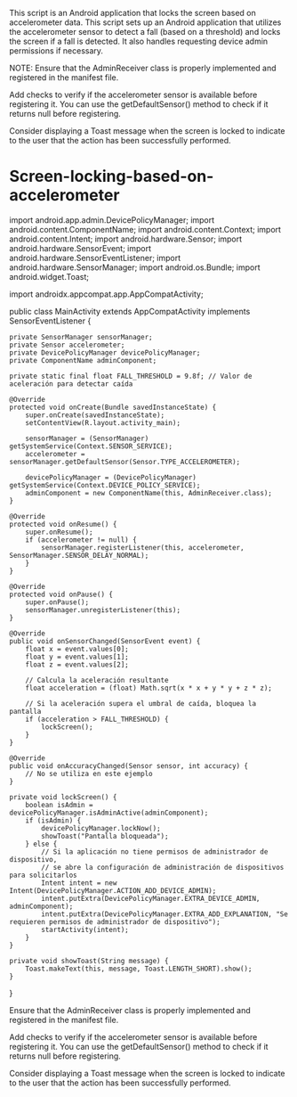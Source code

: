 This script is an Android application that locks the screen based on accelerometer data. 
This script sets up an Android application that utilizes the accelerometer sensor to detect a fall (based on a threshold) and locks the screen if a fall is detected. It also handles requesting device admin permissions if necessary.

NOTE:
Ensure that the AdminReceiver class is properly implemented and registered in the manifest file.

Add checks to verify if the accelerometer sensor is available before registering it. 
You can use the getDefaultSensor() method to check if it returns null before registering.

Consider displaying a Toast message when the screen is locked to indicate to the user that the action has been successfully performed.

# Screen-locking-based-on-accelerometer











import android.app.admin.DevicePolicyManager; 
import android.content.ComponentName; 
import android.content.Context; 
import android.content.Intent; 
import android.hardware.Sensor; 
import android.hardware.SensorEvent; 
import android.hardware.SensorEventListener; 
import android.hardware.SensorManager; 
import android.os.Bundle; 
import android.widget.Toast; 

import androidx.appcompat.app.AppCompatActivity; 

public class MainActivity extends AppCompatActivity implements SensorEventListener {

    private SensorManager sensorManager;
    private Sensor accelerometer;
    private DevicePolicyManager devicePolicyManager;
    private ComponentName adminComponent;

    private static final float FALL_THRESHOLD = 9.8f; // Valor de aceleración para detectar caída

    @Override
    protected void onCreate(Bundle savedInstanceState) {
        super.onCreate(savedInstanceState);
        setContentView(R.layout.activity_main);

        sensorManager = (SensorManager) getSystemService(Context.SENSOR_SERVICE);
        accelerometer = sensorManager.getDefaultSensor(Sensor.TYPE_ACCELEROMETER);

        devicePolicyManager = (DevicePolicyManager) getSystemService(Context.DEVICE_POLICY_SERVICE);
        adminComponent = new ComponentName(this, AdminReceiver.class);
    }

    @Override
    protected void onResume() {
        super.onResume();
        if (accelerometer != null) {
            sensorManager.registerListener(this, accelerometer, SensorManager.SENSOR_DELAY_NORMAL);
        }
    }

    @Override
    protected void onPause() {
        super.onPause();
        sensorManager.unregisterListener(this);
    }

    @Override
    public void onSensorChanged(SensorEvent event) {
        float x = event.values[0];
        float y = event.values[1];
        float z = event.values[2];

        // Calcula la aceleración resultante
        float acceleration = (float) Math.sqrt(x * x + y * y + z * z);

        // Si la aceleración supera el umbral de caída, bloquea la pantalla
        if (acceleration > FALL_THRESHOLD) {
            lockScreen();
        }
    }

    @Override
    public void onAccuracyChanged(Sensor sensor, int accuracy) {
        // No se utiliza en este ejemplo
    }

    private void lockScreen() {
        boolean isAdmin = devicePolicyManager.isAdminActive(adminComponent);
        if (isAdmin) {
            devicePolicyManager.lockNow();
            showToast("Pantalla bloqueada");
        } else {
            // Si la aplicación no tiene permisos de administrador de dispositivo,
            // se abre la configuración de administración de dispositivos para solicitarlos
            Intent intent = new Intent(DevicePolicyManager.ACTION_ADD_DEVICE_ADMIN);
            intent.putExtra(DevicePolicyManager.EXTRA_DEVICE_ADMIN, adminComponent);
            intent.putExtra(DevicePolicyManager.EXTRA_ADD_EXPLANATION, "Se requieren permisos de administrador de dispositivo");
            startActivity(intent);
        }
    }

    private void showToast(String message) {
        Toast.makeText(this, message, Toast.LENGTH_SHORT).show();
    }
}



Ensure that the AdminReceiver class is properly implemented and registered in the manifest file.

Add checks to verify if the accelerometer sensor is available before registering it. You can use the getDefaultSensor() method to check if it returns null before registering.

Consider displaying a Toast message when the screen is locked to indicate to the user that the action has been successfully performed.
